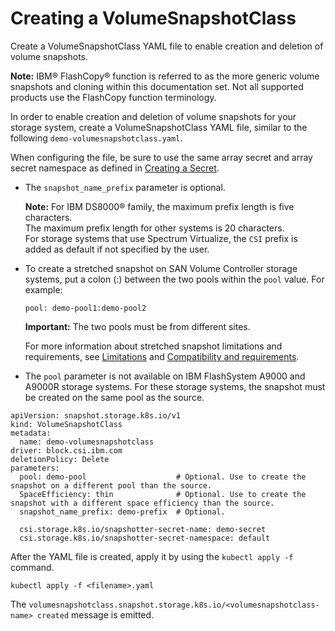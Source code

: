 # Creating a VolumeSnapshotClass

Create a VolumeSnapshotClass YAML file to enable creation and deletion of volume snapshots.

**Note:** IBM® FlashCopy® function is referred to as the more generic volume snapshots and cloning within this documentation set. Not all supported products use the FlashCopy function terminology.

In order to enable creation and deletion of volume snapshots for your storage system, create a VolumeSnapshotClass YAML file, similar to the following `demo-volumesnapshotclass.yaml`.

When configuring the file, be sure to use the same array secret and array secret namespace as defined in [Creating a Secret](creating_secret.md).

-   The `snapshot_name_prefix` parameter is optional.

    **Note:** For IBM DS8000® family, the maximum prefix length is five characters.<br/>The maximum prefix length for other systems is 20 characters.<br/>For storage systems that use Spectrum Virtualize, the `CSI` prefix is added as default if not specified by the user.
    
- To create a stretched snapshot on SAN Volume Controller storage systems, put a colon (:) between the two pools within the `pool` value. For example:
  
  ```
  pool: demo-pool1:demo-pool2 
  ```
   **Important:** The two pools must be from different sites.

   For more information about stretched snapshot limitations and requirements, see [Limitations](../release_notes/limitations.md) and [Compatibility and requirements](../installation/install_compatibility_requirements.md).

-   The `pool` parameter is not available on IBM FlashSystem A9000 and A9000R storage systems. For these storage systems, the snapshot must be created on the same pool as the source.

```
apiVersion: snapshot.storage.k8s.io/v1
kind: VolumeSnapshotClass
metadata:
  name: demo-volumesnapshotclass
driver: block.csi.ibm.com
deletionPolicy: Delete
parameters:
  pool: demo-pool                    # Optional. Use to create the snapshot on a different pool than the source.
  SpaceEfficiency: thin              # Optional. Use to create the snapshot with a different space efficiency than the source.
  snapshot_name_prefix: demo-prefix  # Optional.

  csi.storage.k8s.io/snapshotter-secret-name: demo-secret
  csi.storage.k8s.io/snapshotter-secret-namespace: default
```

After the YAML file is created, apply it by using the `kubectl apply -f` command.

```
kubectl apply -f <filename>.yaml
```
 The `volumesnapshotclass.snapshot.storage.k8s.io/<volumesnapshotclass-name> created` message is emitted.